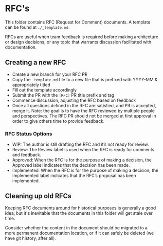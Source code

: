 # RFC's

This folder contains RFC (Request for Comment) documents. A template can be found at `./_template.md`.

RFCs are useful when team feedback is required before making architecture or design decisions, or any topic that warrants discussion facilitated with documentation.

## Creating a new RFC

- Create a new branch for your RFC PR
- Copy the `_template.md` file to a new file that is prefixed with YYYY-MM & appropriately titled
- Fill out the template accordingly
- Submit the PR with the `[RFC]` PR title prefix and tag
- Commence discussion, adjusting the RFC based on feedback
- Once all questions defined in the RFC are satisfied, and PR is accepted, merge it. Note: the goal is to have the RFC reviewed by multiple people and perspectives. The RFC PR should not be merged at first approval in order to give others time to provide feedback.

### RFC Status Options

- WIP: The author is still drafting the RFC and it’s not ready for review.
- Review: The Review label is used when the RFC is ready for comments and feedback.
- Approved: When the RFC is for the purpose of making a decision, the Approved label indicates that the decision has been made.
- Implemented: When the RFC is for the purpose of making a decision, the Implemented label indicates that the RFC’s proposal has been implemented.

## Cleaning up old RFCs

Keeping RFC documents around for historical purposes is generally a good idea, but it's inevitable that the documents in this folder will get stale over time.

Consider whether the content in the document should be migrated to a more permanent documentation location, or if it can safely be deleted (we have git history, after all).
